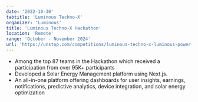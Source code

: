 ```yaml
---
date: '2022-10-30'
tabtitle: 'Luminous Techno-X'
organizer: 'Luminous'
title: 'Luminous Techno-X Hackathon'
location: 'Remote'
range: 'October - November 2024'
url: 'https://unstop.com/competitions/luminous-techno-x-luminous-power-technologies-1151919'
---
```


- Among the top 87 teams in the Hackathon which received a participation from over 95K+ participants
- Developed a Solar Energy Management platform using Next.js.
- An all-in-one platform offering dashboards for user insights, earnings, notifications, predictive analytics, device integration, and solar energy optimization
